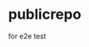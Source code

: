 # publicrepo
for e2e test









































































































































































































































































































































































































































































































































































































































































































































































































































































































































































































































































































































































































































































































































































































































































































